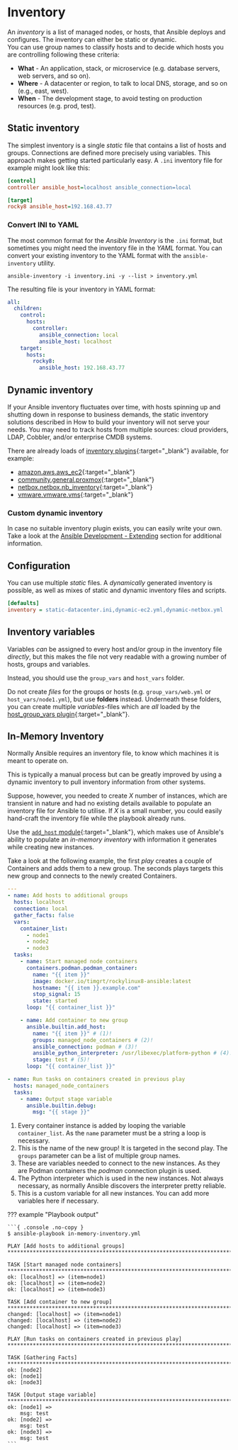 # Inventory

An *inventory* is a list of managed nodes, or hosts, that Ansible deploys and configures. The inventory can either be static or dynamic.  
You can use group names to classify hosts and to decide which hosts you are controlling following these criteria:

* **What** - An application, stack, or microservice (e.g. database servers, web servers, and so on).
* **Where** - A datacenter or region, to talk to local DNS, storage, and so on (e.g., east, west).
* **When** - The development stage, to avoid testing on production resources (e.g. prod, test).

## Static inventory

The simplest inventory is a single *static* file that contains a list of hosts and groups. Connections are defined more precisely using variables. This approach makes getting started particularly easy. A `.ini` inventory file for example might look like this:

```ini title="inventory.ini"
[control]
controller ansible_host=localhost ansible_connection=local

[target]
rocky8 ansible_host=192.168.43.77
```

### Convert INI to YAML

The most common format for the *Ansible Inventory* is the `.ini` format, but sometimes you might need the inventory file in the *YAML* format. You can convert your existing inventory to the YAML format with the `ansible-inventory` utility.

```console
ansible-inventory -i inventory.ini -y --list > inventory.yml
```

The resulting file is your inventory in YAML format:

```yaml title="inventory.yml"
all:
  children:
    control:
      hosts:
        controller:
          ansible_connection: local
          ansible_host: localhost
    target:
      hosts:
        rocky8:
          ansible_host: 192.168.43.77
```

## Dynamic inventory

If your Ansible inventory fluctuates over time, with hosts spinning up and shutting down in response to business demands, the static inventory solutions described in How to build your inventory will not serve your needs. You may need to track hosts from multiple sources: cloud providers, LDAP, Cobbler, and/or enterprise CMDB systems.

There are already loads of [inventory plugins](https://docs.ansible.com/ansible/latest/collections/index_inventory.html){:target="_blank"} available, for example:

* [amazon.aws.aws_ec2](https://docs.ansible.com/ansible/latest/collections/amazon/aws/aws_ec2_inventory.html){:target="_blank"}
* [community.general.proxmox](https://docs.ansible.com/ansible/latest/collections/community/general/proxmox_inventory.html){:target="_blank"}
* [netbox.netbox.nb_inventory](https://docs.ansible.com/ansible/latest/collections/netbox/netbox/nb_inventory_inventory.html){:target="_blank"}
* [vmware.vmware.vms](https://docs.ansible.com/ansible/latest/collections/vmware/vmware/vms_inventory.html){:target="_blank"}

### Custom dynamic inventory

In case no suitable inventory plugin exists, you can easily write your own. Take a look at the [Ansible Development - Extending](extending.md#inventory-plugins) section for additional information.

## Configuration

You can use multiple *static* files. A *dynamically* generated inventory is possible, as well as mixes of static and dynamic inventory files and scripts.

```ini title="ansible.cfg"
[defaults]
inventory = static-datacenter.ini,dynamic-ec2.yml,dynamic-netbox.yml
```

## Inventory variables

Variables *can* be assigned to every host and/or group in the inventory file *directly*, but this makes the file not very readable with a growing number of hosts, groups and variables.

Instead, you should use the `group_vars` and `host_vars` folder.

Do not create *files* for the groups or hosts (e.g. `group_vars/web.yml` or `host_vars/node1.yml`), but use **folders** instead. Underneath these folders, you can create multiple *variables*-files which are *all* loaded by the [host_group_vars plugin](https://docs.ansible.com/ansible/latest/collections/ansible/builtin/host_group_vars_vars.html){:target="_blank"}.

## In-Memory Inventory

Normally Ansible requires an inventory file, to know which machines it is meant to operate on.

This is typically a manual process but can be greatly improved by using a dynamic inventory to pull inventory information from other systems.

Suppose, however, you needed to create *X* number of instances, which are transient in nature and had no existing details available to populate an inventory file for Ansible to utilise. If *X* is a small number, you could easily hand-craft the inventory file while the playbook already runs.

Use the [`add_host` module](https://docs.ansible.com/ansible/latest/collections/ansible/builtin/add_host_module.html#ansible-collections-ansible-builtin-add-host-module){:target="_blank"}, which makes use of Ansible's ability to populate an *in-memory inventory* with information it generates while creating new instances.

Take a look at the following example, the first *play* creates a couple of Containers and adds them to a new group. The seconds plays targets this new group and connects to the newly created Containers.

```yaml
---
- name: Add hosts to additional groups
  hosts: localhost
  connection: local
  gather_facts: false
  vars:
    container_list:
      - node1
      - node2
      - node3
  tasks:
    - name: Start managed node containers
      containers.podman.podman_container:
        name: "{{ item }}"
        image: docker.io/timgrt/rockylinux8-ansible:latest
        hostname: "{{ item }}.example.com"
        stop_signal: 15
        state: started
      loop: "{{ container_list }}"

    - name: Add container to new group
      ansible.builtin.add_host:
        name: "{{ item }}" # (1)!
        groups: managed_node_containers # (2)!
        ansible_connection: podman # (3)!
        ansible_python_interpreter: /usr/libexec/platform-python # (4)!
        stage: test # (5)!
      loop: "{{ container_list }}"

- name: Run tasks on containers created in previous play
  hosts: managed_node_containers
  tasks:
    - name: Output stage variable
      ansible.builtin.debug:
        msg: "{{ stage }}"
```

1. Every container instance is added by looping the variable `container_list`. As the `name` parameter must be a string a loop is necessary.
2. This is the name of the new group! It is targeted in the second play. The `groups` parameter can be a list of multiple group names.
3. These are variables needed to connect to the new instances. As they are Podman containers the *podman* connection plugin is used.
4. The Python interpreter which is used in the new instances. Not always necessary, as normally Ansible discovers the interpreter pretty reliable.
5. This is a custom variable for all new instances. You can add more variables here if necessary.

??? example "Playbook output"

    ```{ .console .no-copy }
    $ ansible-playbook in-memory-inventory.yml

    PLAY [Add hosts to additional groups] *******************************************************************************************************************************

    TASK [Start managed node containers] ********************************************************************************************************************************
    ok: [localhost] => (item=node1)
    ok: [localhost] => (item=node2)
    ok: [localhost] => (item=node3)

    TASK [Add container to new group] ***********************************************************************************************************************************
    changed: [localhost] => (item=node1)
    changed: [localhost] => (item=node2)
    changed: [localhost] => (item=node3)

    PLAY [Run tasks on containers created in previous play] *************************************************************************************************************

    TASK [Gathering Facts] **********************************************************************************************************************************************
    ok: [node2]
    ok: [node1]
    ok: [node3]

    TASK [Output stage variable] ****************************************************************************************************************************************
    ok: [node1] =>
        msg: test
    ok: [node2] =>
        msg: test
    ok: [node3] =>
        msg: test
    ```
